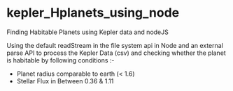 # kepler_Hplanets_using_node
Finding Habitable Planets using Kepler data and nodeJS


Using the default readStream in the file system api in Node and an external parse API to process the Kepler Data (csv) 
and checking whether the planet is habitable by following conditions :-
  - Planet radius comparable to earth (< 1.6)
  - Stellar Flux in Between 0.36 & 1.11
